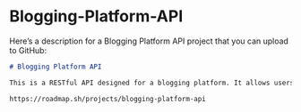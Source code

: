 # Blogging-Platform-API
Here’s a description for a Blogging Platform API project that you can upload to GitHub:

```markdown
# Blogging Platform API

This is a RESTful API designed for a blogging platform. It allows users to create, read, update, and delete blog posts. The API provides endpoints for managing posts, comments, and user authentication, enabling full CRUD operations for building a blogging application.

https://roadmap.sh/projects/blogging-platform-api
